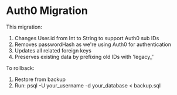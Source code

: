# Auth0 Migration

This migration:
1. Changes User.id from Int to String to support Auth0 sub IDs
2. Removes passwordHash as we're using Auth0 for authentication
3. Updates all related foreign keys
4. Preserves existing data by prefixing old IDs with 'legacy_'

To rollback:
1. Restore from backup
2. Run: psql -U your_username -d your_database < backup.sql 